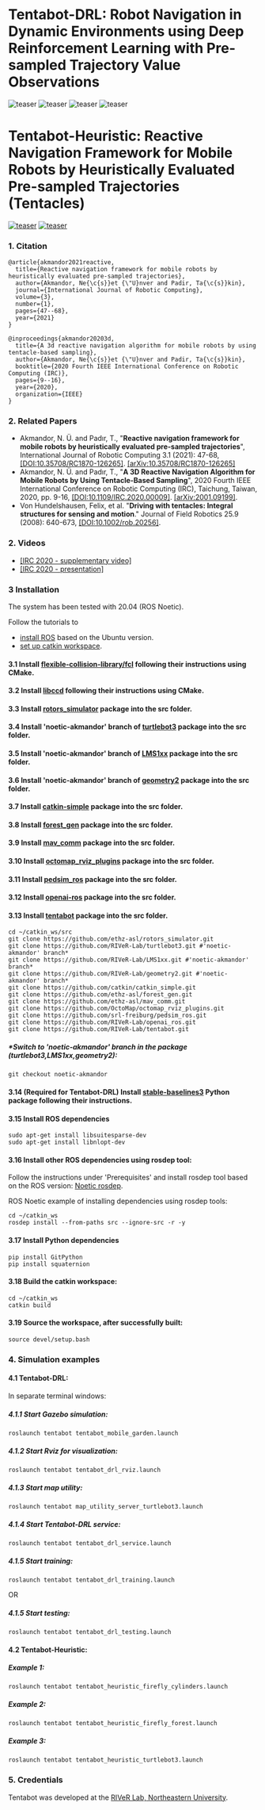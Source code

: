 # Tentabot-DRL: Robot Navigation in Dynamic Environments using Deep Reinforcement Learning with Pre-sampled Trajectory Value Observations
![teaser](videos/tentabot_drl_training_static_0.gif) ![teaser](videos/tentabot_drl_training_static_1.gif) ![teaser](videos/tentabot_drl_training_dynamic_0.gif) ![teaser](videos/tentabot_drl_training_dynamic_1.gif)

# Tentabot-Heuristic: Reactive Navigation Framework for Mobile Robots by Heuristically Evaluated Pre-sampled Trajectories (Tentacles)
[![teaser](videos/tentabot_heuristic_firefly_cylinders0.gif)](https://youtu.be/5vZSEuWUXe4) [![teaser](videos/tentabot_heuristic_firefly_forest1.gif)](https://youtu.be/5vZSEuWUXe4)

### 1. Citation
```
@article{akmandor2021reactive,
  title={Reactive navigation framework for mobile robots by heuristically evaluated pre-sampled trajectories},
  author={Akmandor, Ne{\c{s}}et {\"U}nver and Padir, Ta{\c{s}}kin},
  journal={International Journal of Robotic Computing},
  volume={3},
  number={1},
  pages={47--68},
  year={2021}
}
```
```
@inproceedings{akmandor20203d,
  title={A 3d reactive navigation algorithm for mobile robots by using tentacle-based sampling},
  author={Akmandor, Ne{\c{s}}et {\"U}nver and Padir, Ta{\c{s}}kin},
  booktitle={2020 Fourth IEEE International Conference on Robotic Computing (IRC)},
  pages={9--16},
  year={2020},
  organization={IEEE}
}
```

### 2. Related Papers
* Akmandor, N. Ü. and Padır, T., "**Reactive navigation framework for mobile robots by heuristically evaluated pre-sampled trajectories**", International Journal of Robotic Computing 3.1 (2021): 47-68, [[DOI:10.35708/RC1870-126265]](https://b5589c9e-f1e3-4455-9929-0d78781398a4.filesusr.com/ugd/e49175_ccc84165293e42f79a1d4ad98260e8b9.pdf). [[arXiv:10.35708/RC1870-126265]](https://arxiv.org/abs/2105.08145)
* Akmandor, N. Ü. and Padır, T., "**A 3D Reactive Navigation Algorithm for Mobile Robots by Using Tentacle-Based Sampling**", 2020 Fourth IEEE International Conference on Robotic Computing (IRC), Taichung, Taiwan, 2020, pp. 9-16, [[DOI:10.1109/IRC.2020.00009]](https://doi.org/10.1109/IRC.2020.00009). [[arXiv:2001.09199]](https://arxiv.org/abs/2001.09199).
* Von Hundelshausen, Felix, et al. "**Driving with tentacles: Integral structures for sensing and motion**." Journal of Field Robotics 25.9 (2008): 640-673, [[DOI:10.1002/rob.20256]](https://doi.org/10.1002/rob.20256).

### 2. Videos

* [[IRC 2020 - supplementary video]](https://www.youtube.com/watch?v=5vZSEuWUXe4&t)
* [[IRC 2020 - presentation]](https://youtu.be/Y5FCiJPXmlo)

### 3 Installation

The system has been tested with 20.04 (ROS Noetic).

Follow the tutorials to
- [install ROS](http://wiki.ros.org/ROS/Installation) based on the Ubuntu version.
- [set up catkin workspace](http://wiki.ros.org/ROS/Tutorials/InstallingandConfiguringROSEnvironment).

#### 3.1 Install [flexible-collision-library/fcl](https://github.com/flexible-collision-library/fcl) following their instructions using CMake.

#### 3.2 Install [libccd](https://github.com/danfis/libccd) following their instructions using CMake.

#### 3.3 Install [rotors_simulator](https://github.com/ethz-asl/rotors_simulator.git) package into the src folder.
#### 3.4 Install 'noetic-akmandor' branch of [turtlebot3](https://github.com/RIVeR-Lab/turtlebot3/tree/noetic-akmandor) package into the src folder.
#### 3.5 Install 'noetic-akmandor' branch of [LMS1xx](https://github.com/RIVeR-Lab/LMS1xx/tree/noetic-akmandor) package into the src folder.
#### 3.6 Install 'noetic-akmandor' branch of [geometry2](https://github.com/RIVeR-Lab/geometry2/tree/noetic-akmandor) package into the src folder.
#### 3.7 Install [catkin-simple](https://github.com/catkin/catkin_simple) package into the src folder.
#### 3.8 Install [forest_gen](https://github.com/ethz-asl/forest_gen) package into the src folder.
#### 3.9 Install [mav_comm](https://github.com/ethz-asl/mav_comm) package into the src folder.
#### 3.10 Install [octomap_rviz_plugins](https://github.com/OctoMap/octomap_rviz_plugins) package into the src folder.
#### 3.11 Install [pedsim_ros](https://github.com/srl-freiburg/pedsim_ros.git) package into the src folder.
#### 3.12 Install [openai-ros](https://github.com/RIVeR-Lab/openai_ros) package into the src folder.
#### 3.13 Install [tentabot](https://github.com/RIVeR-Lab/tentabot) package into the src folder.

```
cd ~/catkin_ws/src
git clone https://github.com/ethz-asl/rotors_simulator.git
git clone https://github.com/RIVeR-Lab/turtlebot3.git #'noetic-akmandor' branch*
git clone https://github.com/RIVeR-Lab/LMS1xx.git #'noetic-akmandor' branch*
git clone https://github.com/RIVeR-Lab/geometry2.git #'noetic-akmandor' branch*
git clone https://github.com/catkin/catkin_simple.git
git clone https://github.com/ethz-asl/forest_gen.git
git clone https://github.com/ethz-asl/mav_comm.git
git clone https://github.com/OctoMap/octomap_rviz_plugins.git
git clone https://github.com/srl-freiburg/pedsim_ros.git
git clone https://github.com/RIVeR-Lab/openai_ros.git
git clone https://github.com/RIVeR-Lab/tentabot.git
```
##### *Switch to 'noetic-akmandor' branch in the package (turtlebot3,LMS1xx,geometry2):
```
git checkout noetic-akmandor
```
#### 3.14 (Required for Tentabot-DRL) Install [stable-baselines3](https://stable-baselines3.readthedocs.io/en/master/guide/install.html#stable-release) Python package following their instructions.

#### 3.15 Install ROS dependencies
```
sudo apt-get install libsuitesparse-dev
sudo apt-get install libnlopt-dev
```

#### 3.16 Install other ROS dependencies using rosdep tool:

Follow the instructions under 'Prerequisites' and install rosdep tool based on the ROS version: [Noetic rosdep](http://wiki.ros.org/noetic/Installation/Source).

ROS Noetic example of installing dependencies using rosdep tools:
```
cd ~/catkin_ws
rosdep install --from-paths src --ignore-src -r -y
```

#### 3.17 Install Python dependencies
```
pip install GitPython
pip install squaternion
```

#### 3.18 Build the catkin workspace:
```
cd ~/catkin_ws
catkin build
```

#### 3.19 Source the workspace, after successfully built:
```
source devel/setup.bash
```

### 4. Simulation examples

#### 4.1 Tentabot-DRL:

In separate terminal windows:

##### 4.1.1 Start Gazebo simulation:
```
roslaunch tentabot tentabot_mobile_garden.launch
```

##### 4.1.2 Start Rviz for visualization:
```
roslaunch tentabot tentabot_drl_rviz.launch
```

##### 4.1.3 Start map utility:
```
roslaunch tentabot map_utility_server_turtlebot3.launch
```

##### 4.1.4 Start Tentabot-DRL service:
```
roslaunch tentabot tentabot_drl_service.launch
```

##### 4.1.5 Start training:
```
roslaunch tentabot tentabot_drl_training.launch
```
OR

##### 4.1.5 Start testing:
```
roslaunch tentabot tentabot_drl_testing.launch
```

#### 4.2 Tentabot-Heuristic:

##### Example 1:
```
roslaunch tentabot tentabot_heuristic_firefly_cylinders.launch
```

##### Example 2:
```
roslaunch tentabot tentabot_heuristic_firefly_forest.launch
```

##### Example 3:
```
roslaunch tentabot tentabot_heuristic_turtlebot3.launch
```

### 5. Credentials
Tentabot was developed at the [RIVeR Lab, Northeastern University](http://robot.neu.edu/).
